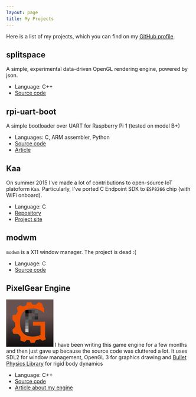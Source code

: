 ```yaml
---
layout: page
title: My Projects
---
```

Here is a list of my projects, which you can find on my [GitHub profile](https:/github.com/RostakaGmfun).

## splitspace
A simple, experimental data-driven OpenGL rendering engine, powered by json.

* Language: C++
* [Source code](https://github.com/RostakaGmfun/splitspace)

## rpi-uart-boot
A simple bootloader over UART for Raspberry Pi 1 (tested on model B+)

* Languages: C, ARM assembler, Python
* [Source code](https://github.com/RostakaGmfun/rpi-uart-boot)
* [Article](http://rostakagmfun.github.io/uploading-rpi-kernels-over-uart.html)

## Kaa
On summer 2015 I've made a lot of contributions to open-source IoT platoform `Kaa`.
Particularly, I've ported C Endpoint SDK to `ESP8266` chip (with WiFi onboard).

* Language: C
* [Repository](https://github.com/kaaproject/kaa)
* [Project site](http://kaaproject.org/)

## modwm
`modwm` is a X11 window manager. The project is dead :(

* Language: C
* [Source code](https://github.com/RostakaGmfun/modwm)

## PixelGear Engine
![pxg-logo](/public/pxg-logo.png)
I have been writing this game engine for a few months and then
just gave up because the source code was cluttered a lot.
It uses SDL2 for window management, OpenGL 3 for graphics drawing 
and [Bullet Physics Library](http://bulletphysics.org/) for rigid body dynamics

* Language: C++
* [Source code](https://github.com/RostakaGmfun/PixelGearEngine)
* [Article about my engine](http://rostakagmfun.github.io/pxg-engine-design.html)


